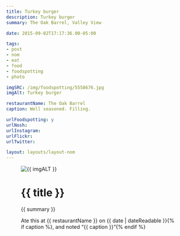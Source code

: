 ```yaml
---
title: Turkey burger
description: Turkey burger
summary: The Oak Barrel, Valley View

date: 2015-09-02T17:17:36.00-05:00

tags:
- post
- nom
- eat
- food
- foodspotting
- photo

imgSRC: /img/foodspotting/5558676.jpg
imgAlt: Turkey burger

restaurantName: The Oak Barrel
caption: Well seasoned. Filling.

urlFoodspotting: y
urlNosh: 
urlInstagram: 
urlFlickr:
urlTwitter: 

layout: layouts/layout-nom
---
```

<figure class="nom">
	<img class="u-photo img-border" src="{{ imgSRC }}" alt="{{ imgALT }}">
	<figcaption>
		<h1 class="title p-name">{{ title }}</h1>
		<p class="summary">{{ summary }}</p>
		<p>Ate this at {{ restaurantName }} on <time class="dt-published" datetime="{{ date | dateIso }}">{{ date | dateReadable }}</time>{% if caption %}, and noted <q class="caption">{{ caption }}</q>{% endif %}
	</figcaption>
</figure>
